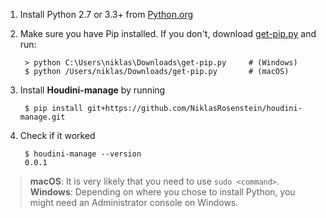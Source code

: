 
1. Install Python 2.7 or 3.3+ from [Python.org](https://python.org/)

2. Make sure you have Pip installed. If you don't, download
   [get-pip.py](https://bootstrap.pypa.io/get-pip.py) and run:

        > python C:\Users\niklas\Downloads\get-pip.py     # (Windows)
        $ python /Users/niklas/Downloads/get-pip.py       # (macOS)

4. Install **Houdini-manage** by running

        $ pip install git+https://github.com/NiklasRosenstein/houdini-manage.git

5. Check if it worked

        $ houdini-manage --version
        0.0.1

> **macOS**: It is very likely that you need to use `sudo <command>`.  
> **Windows**: Depending on where you chose to install Python, you might need
> an Administrator console on Windows.
